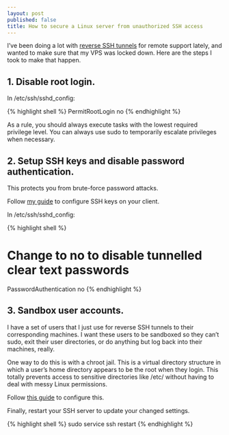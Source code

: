 ```yaml
---
layout: post
published: false
title: How to secure a Linux server from unauthorized SSH access
---
```

I’ve been doing a lot with [reverse SSH tunnels](https://www.david-merrick.com/2014/10/19/creating-an-ad-hoc-vpn-on-osx-using-reverse-ssh-tunnels-and-launch-daemons/) for remote support lately, and wanted to make sure that my VPS was locked down. Here are the steps I took to make that happen.

## 1\. Disable root login.

In /etc/ssh/sshd_config:

{% highlight shell %}
PermitRootLogin no
{% endhighlight %}

As a rule, you should always execute tasks with the lowest required privilege level. You can always use sudo to temporarily escalate privileges when necessary.

## 2\. Setup SSH keys and disable password authentication.

This protects you from brute-force password attacks.

Follow [my guide](http://www.david-merrick.com/2014/11/09/how-to-setup-ssh-key-based-authentication/) to configure SSH keys on your client.

In /etc/ssh/sshd_config:

{% highlight shell %}
# Change to no to disable tunnelled clear text passwords
PasswordAuthentication no
{% endhighlight %}

## 3\. Sandbox user accounts.

I have a set of users that I just use for reverse SSH tunnels to their corresponding machines. I want these users to be sandboxed so they can’t sudo, exit their user directories, or do anything but log back into their machines, really.

One way to do this is with a chroot jail. This is a virtual directory structure in which a user’s home directory appears to be the root when they login. This totally prevents access to sensitive directories like /etc/ without having to deal with messy Linux permissions.

Follow [this guide](http://how-to.linuxcareer.com/how-to-automatically-chroot-jail-selected-ssh-user-logins) to configure this.

Finally, restart your SSH server to update your changed settings.

{% highlight shell %}
sudo service ssh restart
{% endhighlight %}
